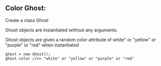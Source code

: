 ## Color Ghost:

Create a class Ghost

Ghost objects are instantiated without any arguments.

Ghost objects are given a random color attribute of white" or "yellow" or "purple" or "red" when instantiated
```
ghost = new Ghost();
ghost.color //=> "white" or "yellow" or "purple" or "red"
```